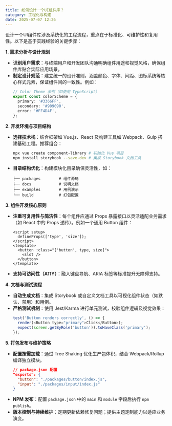 ```yaml
---
title: 如何设计一个UI组件库？
category: 工程化与构建
date: 2025-07-07 12:26
---
```

设计一个UI组件库涉及系统化的工程流程，重点在于标准化、可维护性和复用性。以下是基于实践经验的关键步骤：  

**1. 需求分析与设计规划**  
- **识别用户需求**：与终端用户和开发团队沟通明确组件用途和视觉风格，确保组件库贴合实际应用场景。  
- **制定设计规范**：建立统一的设计准则，涵盖颜色、字体、间距、图标系统等核心样式元素，保证组件间的一致性。例如：  
  ```ts
  // Color Theme 示例（如使用 TypeScript）
  export const colorScheme = {
    primary: '#3366FF',
    secondary: '#909090',
    error: '#FF4D4F',
  };
  ```

**2. 开发环境与项目结构**  
- **选择技术栈**：结合框架如 Vue.js、React 及构建工具如 Webpack、Gulp 搭建基础工程。推荐组合：  
  ```bash
  npx vue create component-library # 初始化 Vue 项目
  npm install storybook --save-dev # 集成 Storybook 文档工具
  ```  
- **目录结构优化**：构建模块化目录确保灵活性，如：  
  ```
  ├── packages        # 组件源码
  ├── docs            # 说明文档
  ├── examples        # 用例演示
  └── build           # 打包配置
  ```

**3. 组件开发核心原则**  
- **注重可复用性与简洁性**：每个组件应通过 Props 暴露接口以灵活适配业务需求（如 React 中的 Props 透传）。例如一个通用 Button 组件：  
  ```vue
  <script setup>
    defineProps(['type', 'size']);
  </script>
  <template>
    <button :class="['button', type, size]">
      <slot />
    </button>
  </template>
  ```
- **支持可访问性（A11Y）**：融入键盘导航、ARIA 标签等标准提升无障碍支持。  

**4. 文档与测试流程**  
- **自动生成文档**：集成 Storybook 或自定义文档工具以可视化组件状态（如默认、禁用）和用例。  
- **严格测试机制**：使用 Jest/Karma 进行单元测试，校验组件逻辑及视觉效果：  
  ```javascript
  test('Button renders correctly', () => {
    render(<Button type="primary">Click</Button>);
    expect(screen.getByRole('button')).toHaveClass('primary');
  });
  ```

**5. 打包发布与维护策略**  
- **配置按需加载**：通过 Tree Shaking 优化生产包体积，结合 Webpack/Rollup 编译独立模块。  
  ```json
  // package.json 配置
  "exports": {
    "button": "./packages/button/index.js",
    "input": "./packages/input/index.js"
  }
  ```  
- **NPM 发布**：配置 `package.json` 中的 `main` 和 `module` 字段后执行 `npm publish`。  
- **版本控制与持续维护**：定期更新依赖修复问题；提供主题定制能力以适应业务演变。
